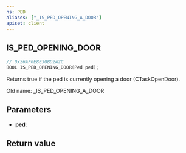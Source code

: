 ```yaml
---
ns: PED
aliases: ["_IS_PED_OPENING_A_DOOR"]
apiset: client
---
```

## IS_PED_OPENING_DOOR

```c
// 0x26AF0E8E30BD2A2C
BOOL IS_PED_OPENING_DOOR(Ped ped);
```

Returns true if the ped is currently opening a door (CTaskOpenDoor).

Old name: _IS_PED_OPENING_A_DOOR

## Parameters
* **ped**:

## Return value